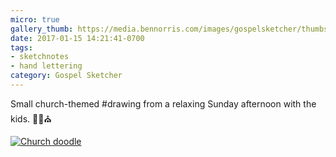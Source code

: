 ```yaml
---
micro: true
gallery_thumb: https://media.bennorris.com/images/gospelsketcher/thumbs/religious-sketches-circle.jpg
date: 2017-01-15 14:21:41-0700
tags:
- sketchnotes
- hand lettering
category: Gospel Sketcher
---
```


Small church-themed #drawing from a relaxing Sunday afternoon with the kids. ✍🏼⛪️

[![Church doodle](https://media.bennorris.com/images/gospelsketcher/general/religious-sketches-circle.jpg)](https://media.bennorris.com/images/gospelsketcher/general/religious-sketches-circle.jpg)